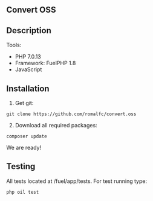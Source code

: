 ## Convert OSS
## Description
Tools:
* PHP 7.0.13
* Framework: FuelPHP 1.8
* JavaScript

## Installation
1) Get git:
```
git clone https://github.com/romalfc/convert.oss
```
2) Download all required packages: 
```
composer update
```
We are ready!

## Testing
All tests located at /fuel/app/tests.
For test running type:
```
php oil test
```